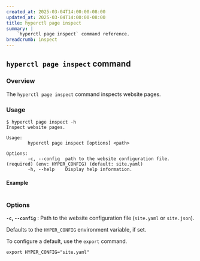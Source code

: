 ```yaml
---
created_at: 2025-03-04T14:00:00-08:00
updated_at: 2025-03-04T14:00:00-08:00
title: hyperctl page inspect
summary: |
    `hyperctl page inspect` command reference.
breadcrumb: inspect
---
```


## `hyperctl page inspect` command

<auto-toc selectors='h3,h4,h5,h6,dl dt'></auto-toc>

### Overview

The `hyperctl page inspect` command inspects website pages.

### Usage

```plaintext
$ hyperctl page inspect -h
Inspect website pages.

Usage:
        hyperctl page inspect [options] <path>

Options:
        -c, --config  path to the website configuration file. (required) (env: HYPER_CONFIG) (default: site.yaml)
        -h, --help    Display help information.
```

#### Example

```plaintext

```

### Options

**`-c`, `--config`**
: Path to the website configuration file (`site.yaml` or `site.json`).

  Defaults to the `HYPER_CONFIG` environment variable, if set.

  To configure a default, use the `export` command.

  ```plaintext
  export HYPER_CONFIG="site.yaml"
  ```

<!-- Links -->
[`site.config.static_dir`]: /docs/reference/cms/website/#site-config
